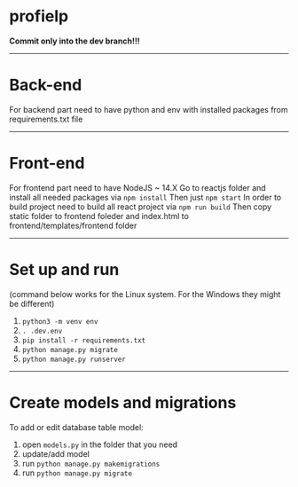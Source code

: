 # profielp

**Commit only into the dev branch!!!**

-----

# Back-end

For backend part need to have python and env with installed packages from requirements.txt file


-----

# Front-end

For frontend part need to have NodeJS ~ 14.X Go to reactjs folder and install all needed packages via ```npm install```
Then just ```npm start```
In order to build project need to build all react project via ```npm run build```
Then copy static folder to frontend foleder and index.html to frontend/templates/frontend folder

-----

# Set up and run

(command below works for the Linux system. For the Windows they might be different)

1. `python3 -m venv env`
2. `. .dev.env`
3. `pip install -r requirements.txt`
4. `python manage.py migrate`
5. `python manage.py runserver`

-----

# Create models and migrations

To add or edit database table model:

1. open `models.py` in the folder that you need
2. update/add model
3. run `python manage.py makemigrations`
4. run `python manage.py migrate`